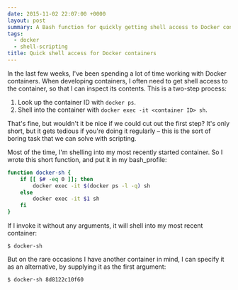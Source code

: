 ```yaml
---
date: 2015-11-02 22:07:00 +0000
layout: post
summary: A Bash function for quickly getting shell access to Docker containers.
tags:
  - docker
  - shell-scripting
title: Quick shell access for Docker containers
---
```


In the last few weeks, I've been spending a lot of time working with Docker containers.
When developing containers, I often need to get shell access to the container, so that I can inspect its contents.
This is a two-step process:

1. Look up the container ID with `docker ps`.
2. Shell into the container with `docker exec -it <container ID> sh`.

That's fine, but wouldn't it be nice if we could cut out the first step?
It's only short, but it gets tedious if you're doing it regularly &ndash; this is the sort of boring task that we can solve with scripting.

Most of the time, I'm shelling into my most recently started container.
So I wrote this short function, and put it in my bash_profile:

```bash
function docker-sh {
    if [[ $# -eq 0 ]]; then
        docker exec -it $(docker ps -l -q) sh
    else
        docker exec -it $1 sh
    fi
}
```

If I invoke it without any arguments, it will shell into my most recent container:

```console
$ docker-sh
```

But on the rare occasions I have another container in mind, I can specify it as an alternative, by supplying it as the first argument:

```console
$ docker-sh 8d8122c10f60
```